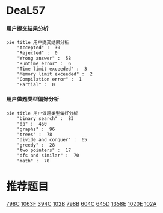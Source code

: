 # DeaL57

<!-- tabs:start -->



#### **用户提交结果分析**

```mermaid
pie title 用户提交结果分析
    "Accepted" :  30
    "Rejected" :  0
    "Wrong answer" :  58
    "Runtime error" :  6
    "Time limit exceeded" :  3
    "Memory limit exceeded" :  2
    "Compilation error" :  1
    "Partial" :  0
```

#### **用户做题类型偏好分析**

```mermaid
pie title 用户做题类型偏好分析
    "binary search" :  83
    "dp" :  460
    "graphs" :  96
    "trees" :  78
    "divide and conquer" :  65
    "greedy" :  28
    "two pointers" :  17
    "dfs and similar" :  70
    "math" :  70
```



<!-- tabs:end -->
# 推荐题目
[798C](https://codeforces.com/contest/798/problem/C)
[1063F](https://codeforces.com/contest/1063/problem/F)
[394C](https://codeforces.com/contest/394/problem/C)
[102B](https://codeforces.com/contest/102/problem/B)
[798B](https://codeforces.com/contest/798/problem/B)
[604C](https://codeforces.com/contest/604/problem/C)
[645D](https://codeforces.com/contest/645/problem/D)
[1358E](https://codeforces.com/contest/1358/problem/E)
[1020E](https://codeforces.com/contest/1020/problem/E)
[102A](https://codeforces.com/contest/102/problem/A)
